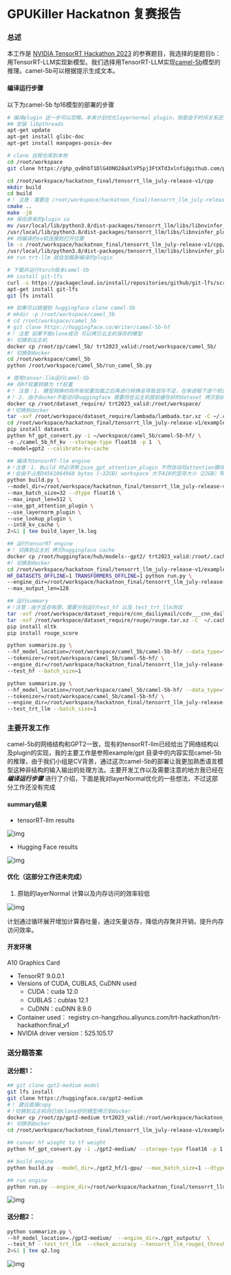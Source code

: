 # GPUKiller Hackatnon 复赛报告

### 总述

本工作是 [NVIDIA TensorRT Hackathon 2023](https://github.com/NVIDIA/trt-samples-for-hackathon-cn/tree/master/Hackathon2023) 的参赛题目，我选择的是题目b：用TensorRT-LLM实现新模型。我们选择用TensorRT-LLM实现[camel-5b](https://huggingface.co/Writer/camel-5b-hf)模型的推理。camel-5b可以根据提示生成文本。

#### 编译运行步骤

以下为camel-5b fp16模型的部署的步骤

```bash
# 编译plugin 这一步可以忽略，本来计划优化layernormal plugin，但是由于时间关系还没有对齐答案
## 安装 libpthreads
apt-get update
apt-get install glibc-doc
apt-get install manpages-posix-dev

# clone 远程仓库到本地
cd /root/workspace
git clone https://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@github.com/pzhao-eng/hackatnon_final.git

cd /root/workspace/hackatnon_final/tensorrt_llm_july-release-v1/cpp
mkdir build
cd build
#！ 注意：需要在 /root/workspace/hackatnon_final/tensorrt_llm_july-release-v1/cpp/CMakeLists.txt 中添加TensorRT安装路径
cmake ..
make -j8
## 保存原来的plugin so
mv /usr/local/lib/python3.8/dist-packages/tensorrt_llm/libs/libnvinfer_plugin_tensorrt_llm.so \
/usr/local/lib/python3.8/dist-packages/tensorrt_llm/libs/libnvinfer_plugin_tensorrt_llm.so.save
## 将编译的so软连接到打开位置
ln -s /root/workspace/hackatnon_final/tensorrt_llm_july-release-v1/cpp/build/tensorrt_llm/plugins/libnvinfer_plugin.so.9.0.0 \
/usr/local/lib/python3.8/dist-packages/tensorrt_llm/libs/libnvinfer_plugin_tensorrt_llm.so
## run trt-llm 就会加载新编译的plugin

# 下载并运行torch版本camel-5b
## install git-lfs
curl -s https://packagecloud.io/install/repositories/github/git-lfs/script.deb.sh |bash
apt-get install git-lfs
git lfs install

## 如果可以链接到 huggingface clone camel-5b 
# mkdir -p /root/workspace/camel_5b
# cd /root/workspace/camel_5b
# git clone https://huggingface.co/Writer/camel-5b-hf
#！ 注意 如果不能clone成功 可以拷贝云主机保存的模型
#! 切换到云主机
docker cp /root/zp/camel_5b/ trt2023_valid:/root/workspace/camel_5b/
#! 切换到docker
cd /root/workspace/camel_5b
python /root/workspace/camel_5b/run_camel_5b.py

# 使用tensor-llm运行camel-5b
## 将hf权重转换为 tf权重
#！ 注意：1. 模型转换时将所有权重加载之后再进行转换会导致显存不足，在单进程下逐个权重进行转换
#！ 2. 由于docker不能访问huggingface 需要将在云主机提前缓存好的dataset 拷贝到docker中
docker cp /root/dataset_require/ trt2023_valid:/root/workspace/
#！切换到docker
tar -xvf /root/workspace/dataset_require/lambada/lambada.tar.xz -C ~/.cache/huggingface
cd /root/workspace/hackatnon_final/tensorrt_llm_july-release-v1/examples/camel5b
pip install datasets
python hf_gpt_convert.py -i ~/workspace/camel_5b/camel-5b-hf/ \
-o ./camel_5b_hf_kv --storage-type float16 -p 1  \
--model=gpt2 --calibrate-kv-cache

## 编译为tensorRT-llm engine
#！注意：1. Build 时必须带上use_gpt_attention_plugin 不然自动将attention模块fusion 为 ForeignNode{} (myelin)
#！会由于占用34561064968 bytes (~32GB) workspace 大于A10的显存大小（22GB）导致模型转换失败。
python build.py \
--model_dir=/root/workspace/hackatnon_final/tensorrt_llm_july-release-v1/examples/camel5b/camel_5b_hf_kv/1-gpu/ \
--max_batch_size=32 --dtype float16 \
--max_input_len=512 \
--use_gpt_attention_plugin \
--use_layernorm_plugin \
--use_lookup_plugin \
--int8_kv_cache \
2>&1 | tee build_layer_lk.log

## 运行tensorRT engine
#！ 切换到云主机 拷贝huggingface cache
docker cp /root/huggingface/hub/models--gpt2/ trt2023_valid:/root/.cache/huggingface/hub/
#! 切换到docker
cd /root/workspace/hackatnon_final/tensorrt_llm_july-release-v1/examples/camel5b
HF_DATASETS_OFFLINE=1 TRANSFORMERS_OFFLINE=1 python run.py \
--engine_dir=/root/workspace/hackatnon_final/tensorrt_llm_july-release-v1/examples/camel5b/gpt_outputs/ \
--max_output_len=128

## 运行summary
#！注意：由于显存有限，需要分别运行test_hf 以及 test_trt_llm测试
tar -xvf /root/workspace/dataset_require/cnn_dailiymail/ccdv___cnn_dailymail.tar.xz -C  ~/.cache/huggingface
tar -xvf /root/workspace/dataset_require/rouge/rouge.tar.xz -C  ~/.cache/huggingface
pip install nltk
pip install rouge_score

python summarize.py \
--hf_model_location=/root/workspace/camel_5b/camel-5b-hf/ --data_type=fp16 \
--tokenizer=/root/workspace/camel_5b/camel-5b-hf/ \
--engine_dir=/root/workspace/hackatnon_final/tensorrt_llm_july-release-v1/examples/camel5b/gpt_outputs/ \
--test_hf --batch_size=1

python summarize.py \
--hf_model_location=/root/workspace/camel_5b/camel-5b-hf/ --data_type=fp16 \
--tokenizer=/root/workspace/camel_5b/camel-5b-hf/ \
--engine_dir=/root/workspace/hackatnon_final/tensorrt_llm_july-release-v1/examples/camel5b/gpt_outputs/ \
--test_trt_llm --batch_size=1
```

### 主要开发工作

camel-5b的网络结构和GPT2一致，现有的tensorRT-llm已经给出了网络结构以及plugin的实现，我的主要工作是参照example/gpt 目录中的内容实现camel-5b的推理，由于我们小组是CV背景，通过这次camel-5b的部署让我更加熟悉语言模型这种非结构的输入输出的处理方法。主要开发工作以及需要注意的地方我已经在 ***编译运行步骤*** 进行了介绍，下面是我对layerNormal优化的一些想法，不过这部分工作还没有完成

#### summary结果

- tensorRT-llm results

![img](https://xiaopeng.feishu.cn/space/api/box/stream/download/asynccode/?code=Y2Q3ZWI0ZmJjZTNlMjBlZWY0M2ZiODY0Mzc3MDkzZTNfdkNIY2tpYXdnSjRFMDQ2d2RhSTVtaVFIa1lFRGNuc0tfVG9rZW46VUZjaWJwbTl5b3ZzUUJ4aWtPNWN6VFkyblhSXzE2OTUyNzk5Mjc6MTY5NTI4MzUyN19WNA)

- Hugging Face results

![img](https://xiaopeng.feishu.cn/space/api/box/stream/download/asynccode/?code=NDE5M2UyYzAxNzVhNWIwZGMzZWUzYzQwNzgwOGZjM2ZfaGs0Q1oxcEdQSGZ5OXNleVZUdTU1MGRiWmE2ekJFU3NfVG9rZW46UEEwTWJaZzZzbzZXS3F4QjR6OWM1STQ3bmFlXzE2OTUyNzkxNDM6MTY5NTI4Mjc0M19WNA)

#### 优化（这部分工作还未完成）

1. 原始的layerNormal 计算以及内存访问的效率较低

![img](https://xiaopeng.feishu.cn/space/api/box/stream/download/asynccode/?code=MjE2NWJkMjExMGNmN2MzYzJhNDY1N2JiYjFiNGM0MzdfUWZ0blJCVmc5MmE3RmxDdU4xcEJRUldNRDNDMnl6dERfVG9rZW46UjR1b2JnQ1Vsb1ZNN0N4Vzk4Z2NvWWVmblNiXzE2OTUyNzkxNzM6MTY5NTI4Mjc3M19WNA)

计划通过循环展开增加计算吞吐量，通过矢量访存，降低内存聚并开销，提升内存访问效率。

#### 开发环境

A10 Graphics Card

- TensorRT 9.0.0.1
- Versions of CUDA, CUBLAS, CuDNN used
  - CUDA：cuda 12.0
  - CUBLAS：cublas 12.1
  - CuDNN：cuDNN 8.9.0
- Container used： registry.cn-hangzhou.aliyuncs.com/trt-hackathon/trt-hackathon:final_v1
- NVIDIA driver version：525.105.17

### **送分题答案**

#### 送分题1：

```Bash
## git clone gpt2-medium model
git lfs install
git clone https://huggingface.co/gpt2-medium
#！ 建议直接copy 
#！切换到云主机将已经clone好的模型拷贝到docker
docker cp /root/zp/gpt2-medium trt2023_valid:/root/workspace/hackatnon_final/tensorrt_llm_july-release-v1/examples/gpt/
#! 切换到docker
cd /root/workspace/hackatnon_final/tensorrt_llm_july-release-v1/examples/gpt

## conver hf wieght to tf weight
python hf_gpt_convert.py -i ./gpt2-medium/ --storage-type float16 -p 1 -o ./gpt2_hf  --model=gpt2

## build engine
python build.py --model_dir=./gpt2_hf/1-gpu/ --max_batch_size=1 --dtype float16 --max_input_len=1024

## run engine
python run.py --engine_dir=/root/workspace/hackatnon_final/tensorrt_llm_july-release-v1/examples/gpt/gpt_outputs/ --max_output_len=8
```

![img](https://xiaopeng.feishu.cn/space/api/box/stream/download/asynccode/?code=MDljMzFhYWYzNDIwMzg4ODI4MmQzNWNkOTE2NTkwY2FfR1JQOWc4TWIzcHIxWlJTbmJaem1DMFVBV2tqWk1CMjRfVG9rZW46RVpneWJGYXB3b0FsVzN4OEFINmM0c1NQbnVnXzE2OTUyNzkxODU6MTY5NTI4Mjc4NV9WNA)

#### 送分题2：

```Bash
python summarize.py \
--hf_model_location=./gpt2-medium/  --engine_dir=./gpt_outputs/  \
--test_hf --test_trt_llm  --check_accuracy --tensorrt_llm_rouge1_threshold=14 \
2>&1 | tee q2.log
```

![img](https://xiaopeng.feishu.cn/space/api/box/stream/download/asynccode/?code=MDU4Yjk1ZWM2MTAxMzY4ZWViMWI0MmM3ZDIxOWZlMzVfcFMyRnFSWk55T0h5TXgzZHBrYjNNMVN6OFE4WjVXOWtfVG9rZW46TTE2MWJnaEowb0dwVGd4ZmVUZGNGU0FmbldlXzE2OTUyNzkxODg6MTY5NTI4Mjc4OF9WNA)
